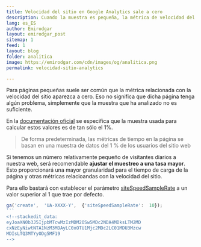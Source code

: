 ```yaml
---
title: Velocidad del sitio en Google Analytics sale a cero
description: Cuando la muestra es pequeña, la métrica de velocidad del sitio puede no aparecer. Aprende a solucionarlo.
lang: es_ES
author: Emirodgar
layout: emirodgar_post
sitemap: 1
feed: 1
layout: blog
folder: analitica
image: https://emirodgar.com/cdn/images/og/analitica.png
permalink: velocidad-sitio-analytics

---
```


Para páginas pequeñas suele ser común que la métrica relacionada con la velocidad del sitio aparezca a cero. Eso no significa que dicha página tenga algún problema, simplemente que la muestra que ha analizado no es suficiente.

En la [documentación oficial](https://support.google.com/analytics/answer/1205784?topic=1120718&hl=es) se especifica que la muestra usada para calcular estos valores es de tan sólo el 1%.

> De forma predeterminada, las métricas de tiempo en la página se basan en una muestra de datos del 1 % de los usuarios del sitio web

Si tenemos un número relativamente pequeño de visitantes diarios a nuestra web, será recomendable **ajustar el muestreo a una tasa mayor**. Esto proporcionará una mayor granularidad para el tiempo de carga de la página y otras métricas relacioandas con la velocidad del sitio.

Para ello bastará con establecer el parámetro [siteSpeedSampleRate](https://developers.google.com/analytics/devguides/collection/analyticsjs/field-reference#siteSpeedSampleRate) a un valor superior al 1 que trae por defecto.

````js
ga('create',  'UA-XXXX-Y',  {'siteSpeedSampleRate':  10});
```
<!--stackedit_data:
eyJoaXN0b3J5IjpbMTcwMzIzMDM2OSw5MDc2NDA4MDksLTM2MD
cxNzEyNiwtNTA1NzM3MDAyLC0xOTU1Mjc2MDc2LC01MDU3Mzcw
MDIsLTQ3MTYyODg5MF19
-->